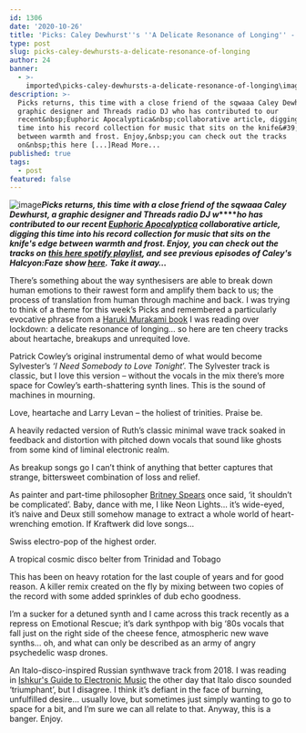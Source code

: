 ```yaml
---
id: 1306
date: '2020-10-26'
title: 'Picks: Caley Dewhurst''s ''A Delicate Resonance of Longing'' - Loose Lips'
type: post
slug: picks-caley-dewhursts-a-delicate-resonance-of-longing
author: 24
banner:
  - >-
    imported\picks-caley-dewhursts-a-delicate-resonance-of-longing\image1306.jpeg
description: >-
  Picks returns, this time with a close friend of the sqwaaa Caley Dewhurst, a
  graphic designer and Threads radio DJ who has contributed to our
  recent&nbsp;Euphoric Apocalyptica&nbsp;collaborative article, digging this
  time into his record collection for music that sits on the knife&#39;s edge
  between warmth and frost. Enjoy,&nbsp;you can check out the tracks
  on&nbsp;this here [...]Read More...
published: true
tags:
  - post
featured: false
---
```

![image](../imported\picks-caley-dewhursts-a-delicate-resonance-of-longing\image1306.jpeg)**_Picks returns, this time with a close friend of the sqwaaa Caley Dewhurst, a graphic designer and Threads radio DJ w_****_ho has contributed to our recent_ [_Euphoric Apocalyptica_](http://loose-lips.co.uk/blog/euphoric-apocalyptica) _collaborative article, digging this time into his record collection for music that sits on the knife's edge between warmth and frost. Enjoy,_ _you can check out the tracks on_** [**_this here spotify playlist_**](https://open.spotify.com/playlist/7zDcbwAHjaYsHOTYe4LEfn?si=txTNRWJXQtmamjT6HQebQg)**_, and see previous episodes of Caley's Halcyon:Faze show_ [_here_](https://linktr.ee/caleydewhurst)_._** **_Take it away…_**

There’s something about the way synthesisers are able to break down human emotions to their rawest form and amplify them back to us; the process of translation from human through machine and back. I was trying to think of a theme for this week’s Picks and remembered a particularly evocative phrase from a [Haruki Murakami book](https://en.wikipedia.org/wiki/The_Wind-Up_Bird_Chronicle) I was reading over lockdown: a delicate resonance of longing… so here are ten cheery tracks about heartache, breakups and unrequited love.  

Patrick Cowley’s original instrumental demo of what would become Sylvester’s _‘I Need Somebody to Love Tonight_’. The Sylvester track is classic, but I love this version – without the vocals in the mix there’s more space for Cowley’s earth-shattering synth lines. This is the sound of machines in mourning.  

Love, heartache and Larry Levan – the holiest of trinities. Praise be.

A heavily redacted version of Ruth’s classic minimal wave track soaked in feedback and distortion with pitched down vocals that sound like ghosts from some kind of liminal electronic realm. 

As breakup songs go I can’t think of anything that better captures that strange, bittersweet combination of loss and relief. 

As painter and part-time philosopher [Britney Spears](https://www.youtube.com/watch?v=tqnXNquehm4) once said, ‘it shouldn’t be complicated’. Baby, dance with me, I like Neon Lights… it’s wide-eyed, it’s naive and Deux still somehow manage to extract a whole world of heart-wrenching emotion. If Kraftwerk did love songs…

Swiss electro-pop of the highest order. 

A tropical cosmic disco belter from Trinidad and Tobago 

This has been on heavy rotation for the last couple of years and for good reason. A killer remix created on the fly by mixing between two copies of the record with some added sprinkles of dub echo goodness. 

I’m a sucker for a detuned synth and I came across this track recently as a repress on Emotional Rescue; it’s dark synthpop with big ‘80s vocals that fall just on the right side of the cheese fence, atmospheric new wave synths… oh, and what can only be described as an army of angry psychedelic wasp drones.  

An Italo-disco-inspired Russian synthwave track from 2018. I was reading in [Ishkur's Guide to Electronic Music](https://music.ishkur.com/) the other day that Italo disco sounded ‘triumphant’, but I disagree. I think it’s defiant in the face of burning, unfulfilled desire… usually love, but sometimes just simply wanting to go to space for a bit, and I’m sure we can all relate to that. Anyway, this is a banger. Enjoy.